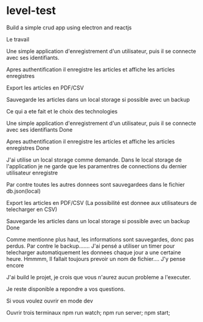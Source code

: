 # level-test
Build a simple crud app using electron and reactjs

Le travail

Une simple application d'enregistrement d'un utilisateur, puis il se connecte avec ses identifiants.

Apres authentification il enregistre les articles et affiche les articles enregistres

Export les articles en PDF/CSV

Sauvegarde les articles dans un local storage si possible avec un backup

Ce qui a ete fait et le choix des technologies

Une simple application d'enregistrement d'un utilisateur, puis il se connecte avec ses identifiants Done

Apres authentification il enregistre les articles et affiche les articles enregistres Done

J'ai utilise un local storage comme demande. Dans le local storage de l'application je ne garde que les paramentres de connections du dernier utilisateur enregistre

Par contre toutes les autres donnees sont sauvegardees dans le fichier db.json(local)

Export les articles en PDF/CSV (La possibilité est donnee aux utilisateurs de telecharger en CSV)

Sauvegarde les articles dans un local storage si possible avec un backup Done

Comme mentionne plus haut, les informations sont sauvegardes, donc pas perdus. Par contre le backup....... J'ai pensé a utiliser un timer pour telecharger automatiquement les donnees chaque jour a une certaine heure. Hmmmm, Il fallait toujours prevoir un nom de fichier.... J'y pense encore

J'ai build le projet, je crois que vous n'aurez aucun probleme a l'executer.

Je reste disponible a repondre a vos questions.


Si vous voulez ouvrir en mode dev

Ouvrir trois terminaux
npm run watch;
npm run server;
npm start;

